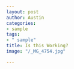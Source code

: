 ```yaml
---
layout: post
author: Austin
categories:
- sample
tags:
- " sample"
title: Is this Working?
image: "/_MG_4754.jpg"

---
```

